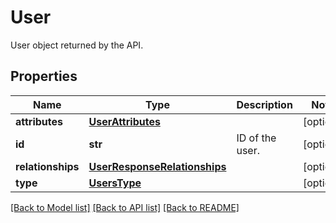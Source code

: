 # User

User object returned by the API.

## Properties

| Name              | Type                                                          | Description     | Notes      |
| ----------------- | ------------------------------------------------------------- | --------------- | ---------- |
| **attributes**    | [**UserAttributes**](UserAttributes.md)                       |                 | [optional] |
| **id**            | **str**                                                       | ID of the user. | [optional] |
| **relationships** | [**UserResponseRelationships**](UserResponseRelationships.md) |                 | [optional] |
| **type**          | [**UsersType**](UsersType.md)                                 |                 | [optional] |

[[Back to Model list]](README.md#documentation-for-models) [[Back to API list]](README.md#documentation-for-api-endpoints) [[Back to README]](README.md)

